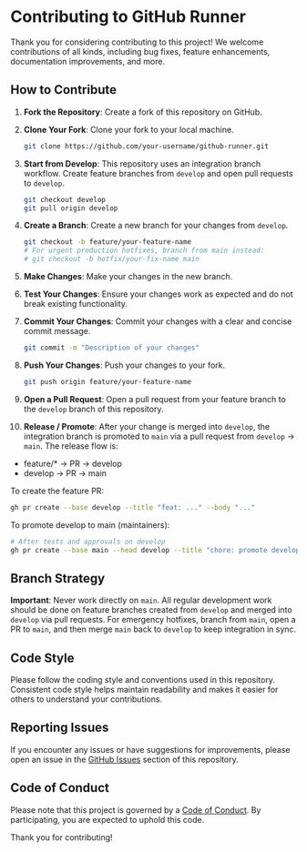 # Contributing to GitHub Runner

Thank you for considering contributing to this project! We welcome contributions of all kinds, including bug fixes, feature enhancements, documentation improvements, and more.

## How to Contribute

1. **Fork the Repository**: Create a fork of this repository on GitHub.
2. **Clone Your Fork**: Clone your fork to your local machine.
   ```bash
   git clone https://github.com/your-username/github-runner.git
   ```
3. **Start from Develop**: This repository uses an integration branch workflow. Create feature branches from `develop` and open pull requests to `develop`.
   ```bash
   git checkout develop
   git pull origin develop
   ```
4. **Create a Branch**: Create a new branch for your changes from `develop`.
   ```bash
   git checkout -b feature/your-feature-name
   # For urgent production hotfixes, branch from main instead:
   # git checkout -b hotfix/your-fix-name main
   ```
5. **Make Changes**: Make your changes in the new branch.
6. **Test Your Changes**: Ensure your changes work as expected and do not break existing functionality.
7. **Commit Your Changes**: Commit your changes with a clear and concise commit message.
   ```bash
   git commit -m "Description of your changes"
   ```
8. **Push Your Changes**: Push your changes to your fork.
   ```bash
   git push origin feature/your-feature-name
   ```
9. **Open a Pull Request**: Open a pull request from your feature branch to the `develop` branch of this repository.

10. **Release / Promote**: After your change is merged into `develop`, the integration branch is promoted to `main` via a pull request from `develop` → `main`. The release flow is:

- feature/\* → PR → develop
- develop → PR → main

To create the feature PR:

```bash
gh pr create --base develop --title "feat: ..." --body "..."
```

To promote develop to main (maintainers):

```bash
# After tests and approvals on develop
gh pr create --base main --head develop --title "chore: promote develop -> main" --body "Promote integration branch to main"
```

## Branch Strategy

**Important**: Never work directly on `main`. All regular development work should be done on feature branches created from `develop` and merged into `develop` via pull requests. For emergency hotfixes, branch from `main`, open a PR to `main`, and then merge `main` back to `develop` to keep integration in sync.

## Code Style

Please follow the coding style and conventions used in this repository. Consistent code style helps maintain readability and makes it easier for others to understand your contributions.

## Reporting Issues

If you encounter any issues or have suggestions for improvements, please open an issue in the [GitHub Issues](https://github.com/GrammaTonic/github-runner/issues) section of this repository.

## Code of Conduct

Please note that this project is governed by a [Code of Conduct](CODE_OF_CONDUCT.md). By participating, you are expected to uphold this code.

Thank you for contributing!
